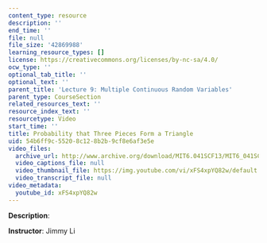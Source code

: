 ```yaml
---
content_type: resource
description: ''
end_time: ''
file: null
file_size: '42869988'
learning_resource_types: []
license: https://creativecommons.org/licenses/by-nc-sa/4.0/
ocw_type: ''
optional_tab_title: ''
optional_text: ''
parent_title: 'Lecture 9: Multiple Continuous Random Variables'
parent_type: CourseSection
related_resources_text: ''
resource_index_text: ''
resourcetype: Video
start_time: ''
title: Probability that Three Pieces Form a Triangle
uid: 54b6ff9c-5520-8c12-8b2b-9cf8e6af3e5e
video_files:
  archive_url: http://www.archive.org/download/MIT6.041SCF13/MIT6_041SCF13_Probability_that_3_Pieces_Form_a_Triangle_300k.mp4
  video_captions_file: null
  video_thumbnail_file: https://img.youtube.com/vi/xFS4xpYQ82w/default.jpg
  video_transcript_file: null
video_metadata:
  youtube_id: xFS4xpYQ82w
---
```


**Description**:

**Instructor**: Jimmy Li

